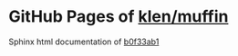 GitHub Pages of [klen/muffin](https://github.com/klen/muffin.git)
===
Sphinx html documentation of [b0f33ab1](https://github.com/klen/muffin/tree/b0f33ab1dd5c075553275e9d3e3358358ddad9fc)
